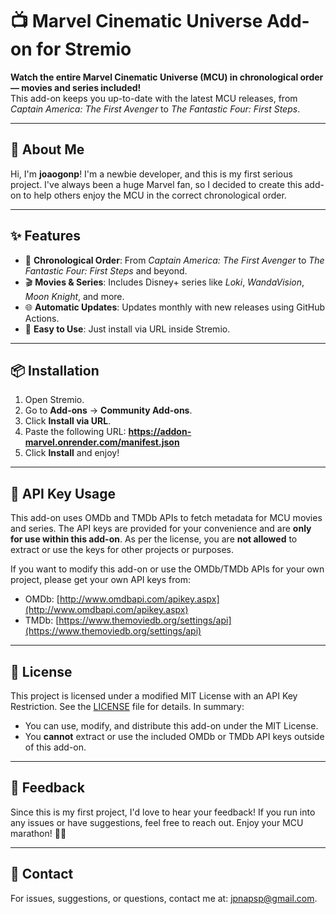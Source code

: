 # 📺 Marvel Cinematic Universe Add-on for Stremio

**Watch the entire Marvel Cinematic Universe (MCU) in chronological order — movies and series included!**  
This add-on keeps you up-to-date with the latest MCU releases, from *Captain America: The First Avenger* to *The Fantastic Four: First Steps*.

---

## 👋 About Me

Hi, I'm **joaogonp**! I'm a newbie developer, and this is my first serious project. I've always been a huge Marvel fan, so I decided to create this add-on to help others enjoy the MCU in the correct chronological order.

---

## ✨ Features

- 🧬 **Chronological Order**: From *Captain America: The First Avenger* to *The Fantastic Four: First Steps* and beyond.
- 🎬 **Movies & Series**: Includes Disney+ series like *Loki*, *WandaVision*, *Moon Knight*, and more.
- 🌐 **Automatic Updates**: Updates monthly with new releases using GitHub Actions.
- 🚀 **Easy to Use**: Just install via URL inside Stremio.

---

## 📦 Installation

1. Open Stremio.
2. Go to **Add-ons** → **Community Add-ons**.
3. Click **Install via URL**.
4. Paste the following URL: **https://addon-marvel.onrender.com/manifest.json**
5. Click **Install** and enjoy!

---

## 🔑 API Key Usage

This add-on uses OMDb and TMDb APIs to fetch metadata for MCU movies and series. The API keys are provided for your convenience and are **only for use within this add-on**. As per the license, you are **not allowed** to extract or use the keys for other projects or purposes.

If you want to modify this add-on or use the OMDb/TMDb APIs for your own project, please get your own API keys from:  
- OMDb: [http://www.omdbapi.com/apikey.aspx](http://www.omdbapi.com/apikey.aspx)  
- TMDb: [https://www.themoviedb.org/settings/api](https://www.themoviedb.org/settings/api)

---

## 📜 License

This project is licensed under a modified MIT License with an API Key Restriction. See the [LICENSE](LICENSE) file for details. In summary:  
- You can use, modify, and distribute this add-on under the MIT License.  
- You **cannot** extract or use the included OMDb or TMDb API keys outside of this add-on.

---

## 🙏 Feedback

Since this is my first project, I'd love to hear your feedback! If you run into any issues or have suggestions, feel free to reach out. Enjoy your MCU marathon! 🦸‍♂️

---

## 📧 Contact

For issues, suggestions, or questions, contact me at: [jpnapsp@gmail.com](mailto:jpnapsp@gmail.com).
